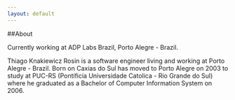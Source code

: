 ```yaml
---
layout: default
---
```


##About

Currently working at ADP Labs Brazil, Porto Alegre - Brazil.

Thiago Knakiewicz Rosin is a software engineer living and working at Porto Alegre - Brazil.  Born on Caxias do Sul has moved to Porto Alegre on 2003 to study at PUC-RS \(Pontificia Universidade Catolica - Rio Grande do Sul\) where he graduated as a Bachelor of Computer Information System on 2006.


